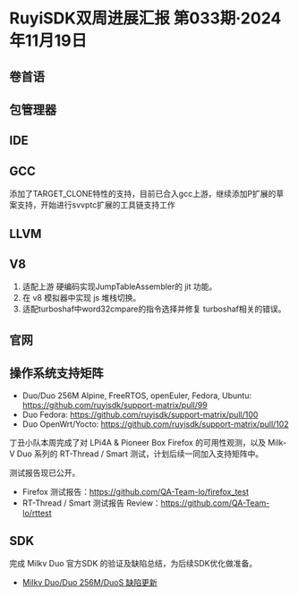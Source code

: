# RuyiSDK双周进展汇报  第033期·2024年11月19日

## 卷首语

## 包管理器

## IDE

## GCC
添加了TARGET_CLONE特性的支持，目前已合入gcc上游，继续添加P扩展的草案支持，开始进行svvptc扩展的工具链支持工作

## LLVM

## V8
1. 适配上游 硬编码实现JumpTableAssembler的 jit 功能。
2. 在 v8 模拟器中实现 js 堆栈切换。
3. 适配turboshaf中word32cmpare的指令选择并修复 turboshaf相关的错误。

## 官网

## 操作系统支持矩阵

- Duo/Duo 256M Alpine, FreeRTOS, openEuler, Fedora, Ubuntu: https://github.com/ruyisdk/support-matrix/pull/99
- Duo Fedora: https://github.com/ruyisdk/support-matrix/pull/100
- Duo OpenWrt/Yocto: https://github.com/ruyisdk/support-matrix/pull/102

丁丑小队本周完成了对 LPi4A & Pioneer Box Firefox 的可用性观测，以及 Milk-V Duo 系列的 RT-Thread / Smart 测试，计划后续一同加入支持矩阵中。

测试报告现已公开。

- Firefox 测试报告：https://github.com/QA-Team-lo/firefox_test
- RT-Thread / Smart 测试报告 Review：https://github.com/QA-Team-lo/rttest

## SDK
完成 Milkv Duo 官方SDK 的验证及缺陷总结，为后续SDK优化做准备。
- [Milkv Duo/Duo 256M/DuoS 缺陷更新](https://gitee.com/yunxiangluo/milkv-duo/blob/master/todo.md)

